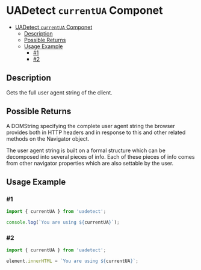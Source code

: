 # UADetect `currentUA` Componet

- [UADetect `currentUA` Componet](#uadetect-currentua-componet)
  - [Description](#description)
  - [Possible Returns](#possible-returns)
  - [Usage Example](#usage-example)
    - [#1](#1)
    - [#2](#2)

## Description

Gets the full user agent string of the client.

## Possible Returns

A DOMString specifying the complete user agent string the browser provides both in HTTP headers and in response to this and other related methods on the Navigator object.

The user agent string is built on a formal structure which can be decomposed into several pieces of info. Each of these pieces of info comes from other navigator properties which are also settable by the user.

## Usage Example

### #1

```js
import { currentUA } from 'uadetect';

console.log(`You are using ${currentUA}`);
```

### #2

```js
import { currentUA } from 'uadetect';

element.innerHTML = `You are using ${currentUA}`;
```